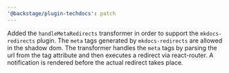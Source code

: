 ```yaml
---
'@backstage/plugin-techdocs': patch
---
```


Added the `handleMetaRedirects` transformer in order to support the `mkdocs-redirects` plugin. The `meta` tags generated by `mkdocs-redirects` are allowed in the shadow dom. The transformer handles the `meta` tags by parsing the url from the tag attribute and then executes a redirect via react-router. A notification is rendered before the actual redirect takes place.
